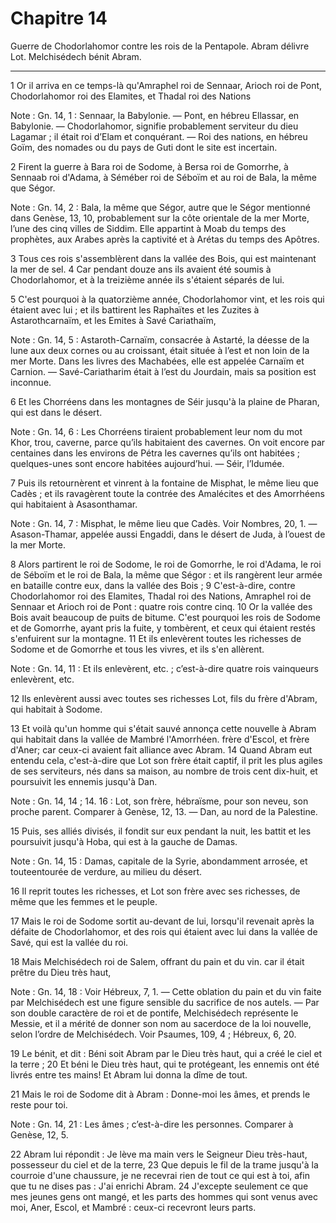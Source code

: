 # Chapitre 14

Guerre de Chodorlahomor contre les rois de la Pentapole.
Abram délivre Lot.
Melchisédech bénit Abram.

***

1 Or il arriva en ce temps-là qu'Amraphel roi de Sennaar, Arioch roi de Pont, Chodorlahomor roi des Elamites, et Thadal roi des Nations

<span class="bible-note">Note : </span> Gn. 14, 1 : Sennaar, la Babylonie. ― Pont, en hébreu Ellassar, en Babylonie. ― Chodorlahomor, signifie probablement serviteur du dieu Lagamar ; il était roi d’Elam et conquérant. ― Roi des nations, en hébreu Goïm, des nomades ou du pays de Guti dont le site est incertain.

2 Firent la guerre à Bara roi de Sodome, à Bersa roi de Gomorrhe, à Sennaab roi d'Adama, à Séméber roi de Séboïm et au roi de Bala, la même que Ségor.

<span class="bible-note">Note : </span> Gn. 14, 2 : Bala, la même que Ségor, autre que le Ségor mentionné dans Genèse, 13, 10, probablement sur la côte orientale de la mer Morte, l’une des cinq villes de Siddim. Elle appartint à Moab du temps des prophètes, aux Arabes après la captivité et à Arétas du temps des Apôtres.


3 Tous ces rois s'assemblèrent dans la vallée des Bois, qui est maintenant la mer de sel. 4 Car pendant douze ans ils avaient été soumis à Chodorlahomor, et à la treizième année ils s'étaient séparés de lui.


5 C'est pourquoi à la quatorzième année, Chodorlahomor vint, et les rois qui étaient avec lui ; et ils battirent les Raphaïtes et les Zuzites à Astarothcarnaïm, et les Emites à Savé Cariathaïm,

<span class="bible-note">Note : </span> Gn. 14, 5 : Astaroth-Carnaïm, consacrée à Astarté, la déesse de la lune aux deux cornes ou au croissant, était située à l’est et non loin de la mer Morte. Dans les livres des Machabées, elle est appelée Carnaïm et Carnion. ― Savé-Cariatharim était à l’est du Jourdain, mais sa position est inconnue.

6 Et les Chorréens dans les montagnes de Séir jusqu'à la plaine de Pharan, qui est dans le désert.

<span class="bible-note">Note : </span> Gn. 14, 6 : Les Chorréens tiraient probablement leur nom du mot Khor, trou, caverne, parce qu’ils habitaient des cavernes. On voit encore par centaines dans les environs de Pétra les cavernes qu’ils ont habitées ; quelques-unes sont encore habitées aujourd’hui. ― Séir, l’Idumée.

7 Puis ils retournèrent et vinrent à la fontaine de Misphat, le même lieu que Cadès ; et ils ravagèrent toute la contrée des Amalécites et des Amorrhéens qui habitaient à Asasonthamar.

<span class="bible-note">Note : </span> Gn. 14, 7 : Misphat, le même lieu que Cadès. Voir Nombres, 20, 1. ― Asason-Thamar, appelée aussi Engaddi, dans le désert de Juda, à l’ouest de la mer Morte.

8 Alors partirent le roi de Sodome, le roi de Gomorrhe, le roi d'Adama, le roi de Séboïm et le roi de Bala, la même que Ségor : et ils rangèrent leur armée en bataille contre eux, dans la vallée des Bois ; 9 C'est-à-dire, contre Chodorlahomor roi des Elamites, Thadal roi des Nations, Amraphel roi de Sennaar et Arioch roi de Pont : quatre rois contre cinq. 10 Or la vallée des Bois avait beaucoup de puits de bitume. C'est pourquoi les rois de Sodome et de Gomorrhe, ayant pris la fuite, y tombèrent, et ceux qui étaient restés s'enfuirent sur la montagne. 11 Et ils enlevèrent toutes les richesses de Sodome et de Gomorrhe et tous les vivres, et ils s'en allèrent.

<span class="bible-note">Note : </span> Gn. 14, 11 : Et ils enlevèrent, etc. ; c’est-à-dire quatre rois vainqueurs enlevèrent, etc.

12 Ils enlevèrent aussi avec toutes ses richesses Lot, fils du frère d'Abram, qui habitait à Sodome.


13 Et voilà qu'un homme qui s'était sauvé annonça cette nouvelle à Abram qui habitait dans la vallée de Mambré l'Amorrhéen. frère d'Escol, et frère d'Aner; car ceux-ci avaient fait alliance avec Abram. 14 Quand Abram eut entendu cela, c'est-à-dire que Lot son frère était captif, il prit les plus agiles de ses serviteurs, nés dans sa maison, au nombre de trois cent dix-huit, et poursuivit les ennemis jusqu'à Dan.

<span class="bible-note">Note : </span> Gn. 14, 14 ; 14. 16 : Lot, son frère, hébraïsme, pour son neveu, son proche parent. Comparer à Genèse, 12, 13. ― Dan, au nord de la Palestine.

15 Puis, ses alliés divisés, il fondit sur eux pendant la nuit, les battit et les poursuivit jusqu'à Hoba, qui est à la gauche de Damas.

<span class="bible-note">Note : </span> Gn. 14, 15 : Damas, capitale de la Syrie, abondamment arrosée, et touteentourée de verdure, au milieu du désert.

16 Il reprit toutes les richesses, et Lot son frère avec ses richesses, de même que les femmes et le peuple.


17 Mais le roi de Sodome sortit au-devant de lui, lorsqu'il revenait après la défaite de Chodorlahomor, et des rois qui étaient avec lui dans la vallée de Savé, qui est la vallée du roi.


18 Mais Melchisédech roi de Salem, offrant du pain et du vin. car il était prêtre du Dieu très haut,

<span class="bible-note">Note : </span> Gn. 14, 18 : Voir Hébreux, 7, 1. ― Cette oblation du pain et du vin faite par Melchisédech est une figure sensible du sacrifice de nos autels. ― Par son double caractère de roi et de pontife, Melchisédech représente le Messie, et il a mérité de donner son nom au sacerdoce de la loi nouvelle, selon l’ordre de Melchisédech. Voir Psaumes, 109, 4 ; Hébreux, 6, 20.

19 Le bénit, et dit : Béni soit Abram par le Dieu très haut, qui a créé le ciel et la terre ; 20 Et béni le Dieu très haut, qui te protégeant, les ennemis ont été livrés entre tes mains! Et Abram lui donna la dîme de tout.


21 Mais le roi de Sodome dit à Abram : Donne-moi les âmes, et prends le reste pour toi.

<span class="bible-note">Note : </span> Gn. 14, 21 : Les âmes ; c’est-à-dire les personnes. Comparer à Genèse, 12, 5.

22 Abram lui répondit : Je lève ma main vers le Seigneur Dieu très-haut, possesseur du ciel et de la terre, 23 Que depuis le fil de la trame jusqu'à la courroie d'une chaussure, je ne recevrai rien de tout ce qui est à toi, afin que tu ne dises pas : J'ai enrichi Abram. 24 J'excepte seulement ce que mes jeunes gens ont mangé, et les parts des hommes qui sont venus avec moi, Aner, Escol, et Mambré : ceux-ci recevront leurs parts.

